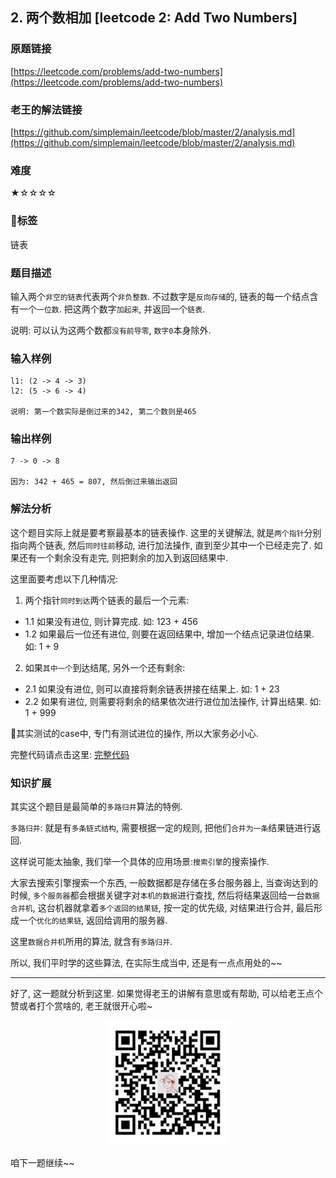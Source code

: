 ## 2. 两个数相加 [leetcode 2: Add Two Numbers]

### 原题链接

[https://leetcode.com/problems/add-two-numbers](https://leetcode.com/problems/add-two-numbers)


### 老王的解法链接
[https://github.com/simplemain/leetcode/blob/master/2/analysis.md](https://github.com/simplemain/leetcode/blob/master/2/analysis.md)

### 难度

★☆☆☆☆

### 标签

链表

### 题目描述

输入两个`非空的链表`代表两个`非负整数`. 不过数字是`反向存储`的, 链表的每一个结点含有一个`一位数`. 把这两个数字`加起来`, 并返回一个`链表`.

说明: 可以认为这两个数都`没有前导零`, `数字0`本身除外.

### 输入样例

```
l1: (2 -> 4 -> 3)
l2: (5 -> 6 -> 4)

说明: 第一个数实际是倒过来的342, 第二个数则是465
```

### 输出样例

```
7 -> 0 -> 8

因为: 342 + 465 = 807, 然后倒过来输出返回
```

### 解法分析

这个题目实际上就是要考察最基本的链表操作. 这里的关键解法, 就是`两个指针`分别指向两个链表, 然后`同时往前`移动, 进行加法操作, 直到至少其中一个已经走完了. 如果还有一个剩余没有走完, 则把剩余的加入到返回结果中.

这里面要考虑以下几种情况:

1. 两个指针`同时到达`两个链表的最后一个元素:

* 1.1 如果没有进位, 则计算完成. 如: 123 + 456
* 1.2 如果最后一位还有进位, 则要在返回结果中, 增加一个结点记录进位结果. 如: 1 + 9

2. 如果`其中一个`到达结尾, 另外一个还有剩余:

* 2.1 如果没有进位, 则可以直接将剩余链表拼接在结果上. 如: 1 + 23
* 2.2 如果有进位, 则需要将剩余的结果依次进行进位加法操作, 计算出结果. 如: 1 + 999

其实测试的case中, 专门有测试进位的操作, 所以大家务必小心.

完整代码请点击这里: [完整代码](Solution1.java)

### 知识扩展

其实这个题目是最简单的`多路归并`算法的特例. 

`多路归并`: 就是有`多条链式结构`, 需要根据一定的规则, 把他们`合并为一条`结果链进行返回. 

这样说可能太抽象, 我们举一个具体的应用场景:`搜索引擎`的搜索操作. 

大家去搜索引擎搜索一个东西, 一般数据都是存储在多台服务器上, 当查询达到的时候, `多个服务器`都会根据关键字对`本机的数据`进行查找, 然后将结果返回给一台`数据合并机`, 这台机器就拿着`多个返回的结果链`, 按一定的优先级, 对结果进行合并, 最后形成一个`优化的结果链`, 返回给调用的服务器.

这里`数据合并机`所用的算法, 就含有`多路归并`. 

所以, 我们平时学的这些算法, 在实际生成当中, 还是有一点点用处的~~

---

好了, 这一题就分析到这里. 如果觉得老王的讲解有意思或有帮助, 可以给老王点个赞或者打个赏啥的, 老王就很开心啦~

<div align="center"><img src="https://github.com/simplemain/leetcode/blob/master/qrcode_pay.min.jpg" width="200" height="200" /></div>

咱下一题继续~~